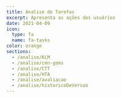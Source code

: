 ```yaml
---
title: Analise de Tarefas
excerpt: Apresenta as ações dos usuários
date: 2021-04-09
icon:
  type: fa
  name: fa-tasks
color: orange
sections:
  - /analise/KLM
  - /analise/cmn-goms
  - /analise/CTT
  - /analise/HTA
  - /analise/avaliacao
  - /analise/historicoDeVersao
---
```


